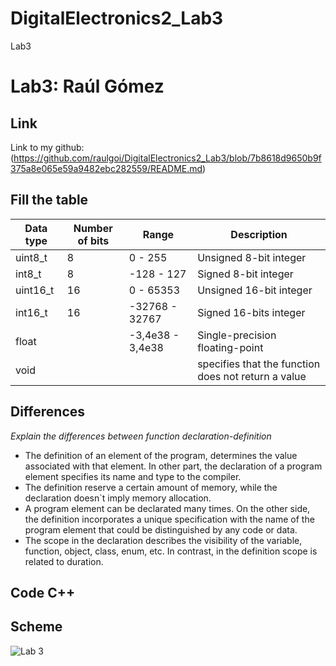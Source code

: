 # DigitalElectronics2_Lab3
Lab3
# Lab3: Raúl Gómez
## Link
Link to my github: 
(https://github.com/raulgoi/DigitalElectronics2_Lab3/blob/7b8618d9650b9f375a8e065e59a9482ebc282559/README.md)

## Fill the table

Data type | Number of bits | Range | Description |
--------- | -------------- | ----- | ----------- |
uint8_t   |       8        | 0 - 255 | Unsigned 8-bit integer |
int8_t |     8   |  -128 - 127  |  Signed 8-bit integer |
uint16_t |  16  |  0 - 65353  | Unsigned 16-bit integer |
int16_t |   16   | -32768 - 32767 | Signed 16-bits integer |
float |  | -3,4e38 - 3,4e38  | Single-precision floating-point |
void | |  | specifies that the function does not return a value |

## Differences

*Explain the differences between function declaration-definition*

* The definition of an element of the program, determines the value associated with that element. In other part, the declaration of a program element specifies its name and type to the compiler.
* The definition reserve a certain amount of memory, while the declaration doesn`t imply memory allocation.
* A program element can be declarated many times. On the other side, the definition incorporates a unique specification with the name of the program element that could be distinguished by any code or data.
* The scope in the declaration describes the visibility of the variable, function, object, class, enum, etc. In contrast, in the definition scope is related to duration.


## Code C++







## Scheme


![Lab 3](https://user-images.githubusercontent.com/91128806/136802316-e2b1224e-d1b7-4f4c-8a3a-26c08037d41d.png)

